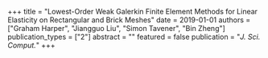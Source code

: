 +++
title = "Lowest-Order Weak Galerkin Finite Element Methods for Linear Elasticity on Rectangular and Brick Meshes"
date = 2019-01-01
authors = ["Graham Harper", "Jiangguo Liu", "Simon Tavener", "Bin Zheng"]
publication_types = ["2"]
abstract = ""
featured = false
publication = "*J. Sci. Comput.*"
+++

